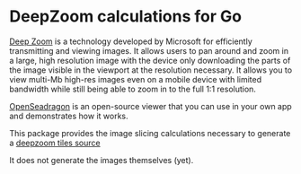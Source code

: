 # DeepZoom calculations for Go

[Deep Zoom](https://msdn.microsoft.com/en-us/library/cc645077(v=vs.95).aspx)
is a technology developed by Microsoft for efficiently transmitting and viewing
images. It allows users to pan around and zoom in a large, high resolution image 
with the device only downloading the parts of the image visible in the viewport
at the resolution necessary. It allows you to view multi-Mb high-res images even
on a mobile device with limited bandwidth while still being able to zoom in to 
the full 1:1 resolution.

[OpenSeadragon](https://openseadragon.github.io/) is an open-source viewer
that you can use in your own app and demonstrates how it works.

This package provides the image slicing calculations necessary to generate a
[deepzoom tiles source](https://openseadragon.github.io/examples/tilesource-dzi/)

It does not generate the images themselves (yet).